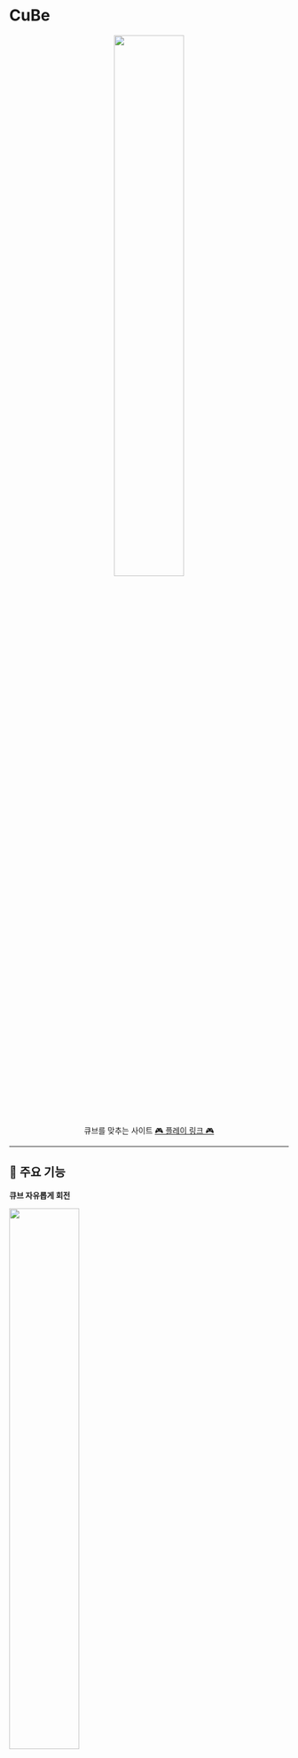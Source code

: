 # CuBe
<p align = "center">
<img src = 'https://user-images.githubusercontent.com/26290571/109127463-ce4c4400-7791-11eb-9a5c-38f657c8a261.png' width = 50% >
</p>

<p align="center">  
  큐브를 맞추는 사이트
  <a href= https://sunmon.github.io/CuBe/> 🎮 플레이 링크 🎮 </a>
</p>

---


## 🎲 주요 기능

**큐브 자유롭게 회전**

<img width = "50%" src= "https://user-images.githubusercontent.com/26290571/122660741-85941d00-d1be-11eb-8c2e-e17e2f983766.gif" >

_v.1.0.0_
큐브를 회전할 수 있습니다.

큐브 밖을 드래그하면 큐브 전체를 회전합니다.

큐브 안을 선택하여 드래그하면 해당 면만 회전합니다.

모바일도 지원합니다.

## 🎲 지원 환경

아래 환경에서 테스트 완료

- Windows 10
- Edge 88.0.705.74
- Chrome 88.0.4324
- 삼성 갤럭시 기본 모바일 브라우저

## 🎲 개발 기간

2021.01.14 ~ 2021.02.25 (버전 1.0)

~~2020.03. ~ ()~~  (서버 준비중)

## 🎲 구현 요구사항

- 함수는 한번에 한 가지 기능만 한다
- git commit을 의미있게 기록한다
- 상수를 활용한다
- 비즈니스 로직과 UI 로직을 분리한다
- 예외케이스를 고려한다
- 주석에는 왜? 무엇을? 을 작성한다

### 🎲 DONE

- [x] 개발환경 설정
  - [x] eslint 설정
  - [x] prettier 설정
- [x] 브라우저 크기에 맞춰 큐브 크기 조절
- [x] 큐브 회전하기
  - [x] 큐브 몸통 회전하기
  - [x] 큐브 한 면만 회전하기
- [x] 부드러운 회전 애니메이션
- [x] 마우스로 피킹한 물체 표시하기
- [x] 카툰렌더링
- [x] 깃허브 호스팅

### 🎲 TODO

- [ ] 컴포넌트 형태로 변환하기 (DOM 렌더링과 큐브의 기능·이벤트를 분리하여 다른 곳에서도 큐브를 사용하기 위함) 
- [ ] three.js 에서 개발자 도구 열면 보이게하는기능? 글꼴 sub-zero
- [ ] 버전이 낮은 브라우저에서도 지원하기 (웹팩, 바벨)
- [ ] 테스트 코드 작성 (비즈니스모델, E2E)

_버전 2.0.0_

- [ ] 큐브 정답 맞추기
  - [ ] 큐브 사진 업로드
  - [ ] 큐브 색깔 인식
  - [ ] 해답 전체재생
  - [ ] 해답 단계별로 재생
- [ ] 사용법 튜토리얼 안내
- [ ] 큐브 텍스쳐 테마 선택 기능

## 🎲 사용 오픈소스

- Three.js (<https://threejs.org/>)
- Tween.js (<https://github.com/tweenjs/tween.js/>)

```
           ______     __  __     ______     ______
          /\  ___\   /\ \/\ \   /\  == \   /\  ___\
          \ \ \____  \ \ \_\ \  \ \  __<   \ \  __\
           \ \_____\  \ \_____\  \ \_____\  \ \_____\
            \/_____/   \/_____/   \/_____/   \/_____/

```
